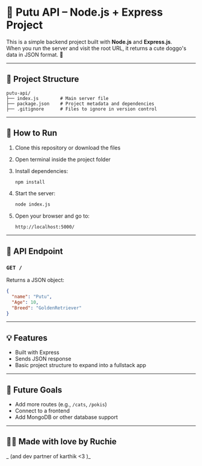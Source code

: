 # 🐾 Putu API – Node.js + Express Project

This is a simple backend project built with **Node.js** and **Express.js**.  
When you run the server and visit the root URL, it returns a cute doggo's data in JSON format. 🐶

---

## 📂 Project Structure

```
putu-api/
├── index.js        # Main server file
├── package.json    # Project metadata and dependencies
├── .gitignore      # Files to ignore in version control
```

---

## 🚀 How to Run

1. Clone this repository or download the files
2. Open terminal inside the project folder
3. Install dependencies:
   ```bash
   npm install
   ```

4. Start the server:
   ```bash
   node index.js
   ```

5. Open your browser and go to:
   ```
   http://localhost:5000/
   ```

---

## 📡 API Endpoint

### `GET /`

Returns a JSON object:

```json
{
  "name": "Putu",
  "Age": 10,
  "Breed": "GoldenRetriever"
}
```

---

## 💡 Features

- Built with Express
- Sends JSON response
- Basic project structure to expand into a fullstack app

---

## 📌 Future Goals

- Add more routes (e.g., `/cats`, `/pokis`)
- Connect to a frontend
- Add MongoDB or other database support

---

## 🧑‍💻 Made with love by Ruchie  
_ (and dev partner of karthik <3 )_
